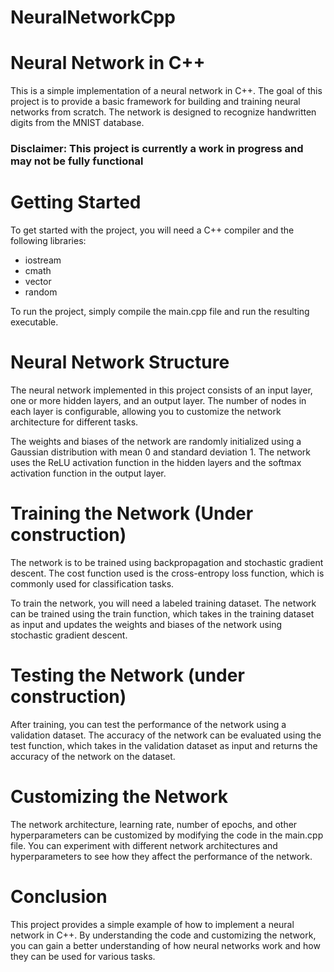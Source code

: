 # NeuralNetworkCpp

# Neural Network in C++
This is a simple implementation of a neural network in C++. The goal of this project is to provide a basic framework for building and training neural networks from scratch. The network is designed to recognize handwritten digits from the MNIST database.

### Disclaimer: This project is currently a work in progress and may not be fully functional 

# Getting Started
To get started with the project, you will need a C++ compiler and the following libraries:

- iostream
- cmath
- vector
- random

To run the project, simply compile the main.cpp file and run the resulting executable.

# Neural Network Structure
The neural network implemented in this project consists of an input layer, one or more hidden layers, and an output layer. The number of nodes in each layer is configurable, allowing you to customize the network architecture for different tasks.

The weights and biases of the network are randomly initialized using a Gaussian distribution with mean 0 and standard deviation 1. The network uses the ReLU activation function in the hidden layers and the softmax activation function in the output layer.

# Training the Network (Under construction)
The network is to be trained using backpropagation and stochastic gradient descent. The cost function used is the cross-entropy loss function, which is commonly used for classification tasks.

To train the network, you will need a labeled training dataset. The network can be trained using the train function, which takes in the training dataset as input and updates the weights and biases of the network using stochastic gradient descent.

# Testing the Network (under construction)
After training, you can test the performance of the network using a validation dataset. The accuracy of the network can be evaluated using the test function, which takes in the validation dataset as input and returns the accuracy of the network on the dataset.

# Customizing the Network
The network architecture, learning rate, number of epochs, and other hyperparameters can be customized by modifying the code in the main.cpp file. You can experiment with different network architectures and hyperparameters to see how they affect the performance of the network.

# Conclusion
This project provides a simple example of how to implement a neural network in C++. By understanding the code and customizing the network, you can gain a better understanding of how neural networks work and how they can be used for various tasks.
